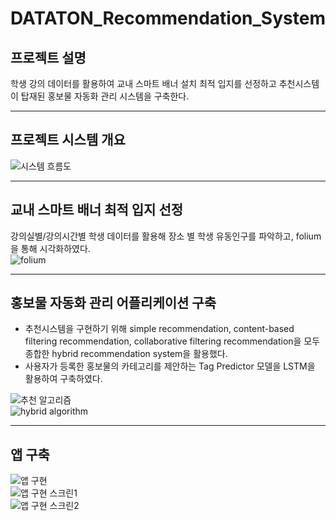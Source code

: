 # DATATON_Recommendation_System

## 프로젝트 설명
학생 강의 데이터를 활용하여 교내 스마트 배너 설치 최적 입지를 선정하고 추천시스템이 탑재된 홍보물 자동화 관리 시스템을 구축한다.      


------------------------------------------------------------------


## 프로젝트 시스템 개요   
![시스템 흐름도](https://user-images.githubusercontent.com/49232148/99149091-5620ad80-26cf-11eb-88ef-0551cfd0d559.png)   


------------------------------------------------------------

## 교내 스마트 배너 최적 입지 선정 
강의실별/강의시간별 학생 데이터를 활용해 장소 별 학생 유동인구를 파악하고, folium을 통해 시각화하였다.   
![folium](https://user-images.githubusercontent.com/49232148/99149298-69804880-26d0-11eb-8392-15d845859527.png)   



------------------------------------------------

## 홍보물 자동화 관리 어플리케이션 구축   
- 추천시스템을 구현하기 위해 simple recommendation, content-based filtering recommendation, collaborative filtering recommendation을 모두 종합한 hybrid recommendation system을 활용했다.
- 사용자가 등록한 홍보물의 카테고리를 제안하는 Tag Predictor 모델을 LSTM을 활용하여 구축하였다.

![추천 알고리즘](https://user-images.githubusercontent.com/49232148/99149097-57ea7100-26cf-11eb-8b17-566ed518e489.png)   
![hybrid algorithm](https://user-images.githubusercontent.com/49232148/99149090-54ef8080-26cf-11eb-9265-6fd858e08032.png)   

---------------------------------------------


## 앱 구축 
![앱 구현](https://user-images.githubusercontent.com/49232148/99149096-57ea7100-26cf-11eb-80d8-cf9ccf4f7682.png)   
![앱 구현 스크린1](https://user-images.githubusercontent.com/49232148/99149092-56b94400-26cf-11eb-91c9-79ee3cabccea.png)   
![앱 구현 스크린2](https://user-images.githubusercontent.com/49232148/99149093-56b94400-26cf-11eb-9a80-70621649d8c6.png)   
